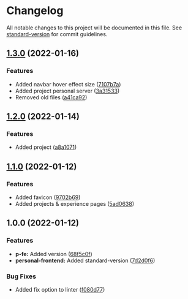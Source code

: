 # Changelog

All notable changes to this project will be documented in this file. See [standard-version](https://github.com/conventional-changelog/standard-version) for commit guidelines.

## [1.3.0](https://github.com/nikcio/Personal-site/compare/v1.2.0...v1.3.0) (2022-01-16)


### Features

* Added navbar hover effect size ([7107b7a](https://github.com/nikcio/Personal-site/commit/7107b7aaf19946bf7194223445a839c44d4f8e9a))
* Added project personal server ([3a31533](https://github.com/nikcio/Personal-site/commit/3a315330d2690e3fe6e896d780d03f7271cecb78))
* Removed old files ([a41ca92](https://github.com/nikcio/Personal-site/commit/a41ca92dc55fc38679e09ed6360df5b40b719467))

## [1.2.0](https://github.com/nikcio/Personal-site/compare/v1.1.0...v1.2.0) (2022-01-14)


### Features

* Added project ([a8a1071](https://github.com/nikcio/Personal-site/commit/a8a1071dbb3c31a8c41c380b20a06a1c118fbb20))

## [1.1.0](https://github.com/nikcio/Personal-site/compare/v1.0.0...v1.1.0) (2022-01-12)


### Features

* Added favicon ([9702b69](https://github.com/nikcio/Personal-site/commit/9702b69ccb5b35e9ab3658f5b33004846cda3e1f))
* Added projects & experience pages ([5ad0638](https://github.com/nikcio/Personal-site/commit/5ad0638fd110e9f226bddebc1e0549759ac600b6))

## 1.0.0 (2022-01-12)


### Features

* **p-fe:** Added version ([68f5c0f](https://github.com/nikcio/Personal-site/commit/68f5c0f9d1bd67cb0798b1a30734a588c0018348))
* **personal-frontend:** Added standard-version ([7d2d0f6](https://github.com/nikcio/Personal-site/commit/7d2d0f666cd2f86ae1bf9588b7963472c77dee6c))


### Bug Fixes

* Added fix option to linter ([f080d77](https://github.com/nikcio/Personal-site/commit/f080d778c7cbc5a154a0255bf4c60ede3304aa60))
